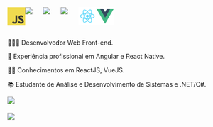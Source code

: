 <div>
  <div style="display: flex;">
    <img src="https://raw.githubusercontent.com/github/explore/80688e429a7d4ef2fca1e82350fe8e3517d3494d/topics/javascript/javascript.png" width="40">
    <img src="https://encrypted-tbn0.gstatic.com/images?q=tbn:ANd9GcQ3s6Xh8Q4XKaxYMAYB92fssHJaMgrcf3RIbg&usqp=CAU" width="40">
    <img src="https://raw.githubusercontent.com/jmnote/z-icons/master/svg/csharp.svg" width="40">           
    <img src="https://encrypted-tbn0.gstatic.com/images?q=tbn:ANd9GcTIriiMvVEzbgeGyR9bF86NA1BH64k1w5EY7g&usqp=CAU" width="40">
    <img src="https://raw.githubusercontent.com/github/explore/80688e429a7d4ef2fca1e82350fe8e3517d3494d/topics/react/react.png" width="40">  
    <img src="https://raw.githubusercontent.com/github/explore/80688e429a7d4ef2fca1e82350fe8e3517d3494d/topics/vue/vue.png" width="40">
  </div>
  <br>

  <p>👨🏻‍💻 Desenvolvedor Web Front-end.</p>
  <p>🚀 Experiência profissional em Angular e React Native.</p>
  <p>👨‍🎓 Conhecimentos em ReactJS, VueJS.</p>
  <p>📚 Estudante de Análise e Desenvolvimento de Sistemas e .NET/C#.</p>
  

  <img src="https://media0.giphy.com/media/iIqmM5tTjmpOB9mpbn/giphy.gif">
  
  <br>
  <br>
  <a href="https://www.linkedin.com/in/aquiles-silva-dos-santos-/" target="_blank">
    <img src="https://encrypted-tbn0.gstatic.com/images?q=tbn:ANd9GcSUkC13MHFDlshhneUoFeRGC31Q0hM-q7GUgQ&usqp=CAU" width="40">
  </a> 
</div>

